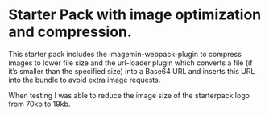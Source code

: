 # Starter Pack with image optimization and compression. 
This starter pack includes the imagemin-webpack-plugin to compress images to lower file size and the url-loader plugin which converts a file (if it’s smaller than the specified size) into a Base64 URL and inserts this URL into the bundle to avoid extra image requests. 

When testing I was able to reduce the image size of the starterpack logo from 70kb to 19kb. 
